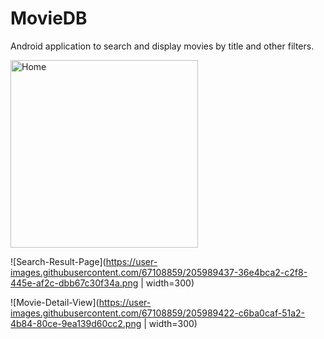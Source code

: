 # MovieDB
Android application to search and display movies by title and other filters.


<img src="https://user-images.githubusercontent.com/67108859/205989419-109a1dff-44d3-4fc5-bf75-491611cccd26.png" alt="Home" width="300"/>

![Search-Result-Page](https://user-images.githubusercontent.com/67108859/205989437-36e4bca2-c2f8-445e-af2c-dbb67c30f34a.png | width=300)

![Movie-Detail-View](https://user-images.githubusercontent.com/67108859/205989422-c6ba0caf-51a2-4b84-80ce-9ea139d60cc2.png | width=300)
